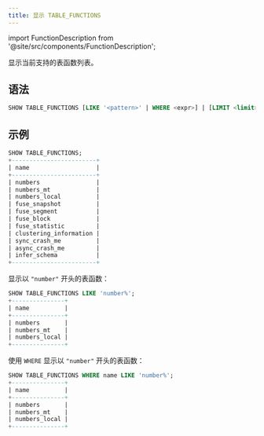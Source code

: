 ```yaml
---
title: 显示 TABLE_FUNCTIONS
---
```

import FunctionDescription from '@site/src/components/FunctionDescription';

<FunctionDescription description="引入或更新于：v1.2.190"/>

显示当前支持的表函数列表。

## 语法

```sql
SHOW TABLE_FUNCTIONS [LIKE '<pattern>' | WHERE <expr>] | [LIMIT <limit>]
```

## 示例

```sql
SHOW TABLE_FUNCTIONS;
+------------------------+
| name                   |
+------------------------+
| numbers                |
| numbers_mt             |
| numbers_local          |
| fuse_snapshot          |
| fuse_segment           |
| fuse_block             |
| fuse_statistic         |
| clustering_information |
| sync_crash_me          |
| async_crash_me         |
| infer_schema           |
+------------------------+
```

显示以 `"number"` 开头的表函数：
```sql
SHOW TABLE_FUNCTIONS LIKE 'number%';
+---------------+
| name          |
+---------------+
| numbers       |
| numbers_mt    |
| numbers_local |
+---------------+
```

使用 `WHERE` 显示以 `"number"` 开头的表函数：
```sql
SHOW TABLE_FUNCTIONS WHERE name LIKE 'number%';
+---------------+
| name          |
+---------------+
| numbers       |
| numbers_mt    |
| numbers_local |
+---------------+
```